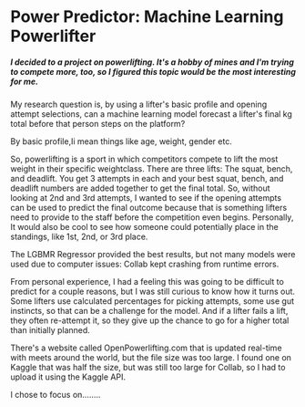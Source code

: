 # Power Predictor: Machine Learning Powerlifter


##### I decided to a project on powerlifting. It's a hobby of mines and I'm trying to compete more, too, so I figured this topic would be the most interesting for me.

My research question is, by using a lifter's basic profile and opening attempt selections, can a machine learning model forecast a lifter's final kg total before that person steps on the platform? 

By basic profile,Ii mean things like age, weight, gender etc.

So, powerlifting is a sport in which competitors compete to lift the most weight in their specific weightclass. There are three lifts: The squat, bench, and deadlift. You get 3 attempts in each and your best squat, bench, and deadlift numbers are added together to get the final total. So, without looking at 2nd and 3rd attempts, I wanted to see if the opening attempts can be used to predict the final outcome because that is something lifters need to provide to the staff before the competition even begins. Personally, It would also be cool to see how someone could potentially place in the standings, like 1st, 2nd, or 3rd place.

The LGBMR Regressor provided the best results, but not many models were used due to computer issues: Collab kept crashing from runtime errors.

From personal experience, I had a feeling this was going to be difficult to predict for a couple reasons, but I was still curious to know how it turns out. Some lifters use calculated percentages for picking attempts, some use gut instincts, so that can be a challenge for the model. And if a lifter fails a lift, they often re-attempt it, so they give up the chance to go for a higher total than initially planned. 

There's a website called OpenPowerlifting.com that is updated real-time with meets around the world, but the file size was too large. I found one on Kaggle that was half the size, but was still too large for Collab, so I had to upload it using the Kaggle API.

I chose to focus on........ 


